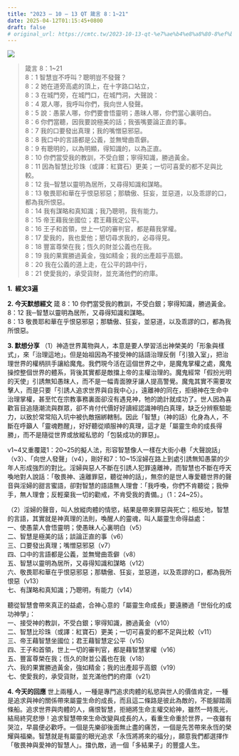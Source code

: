 ```yaml
---
title: "2023 – 10 – 13 QT 箴言 8：1~21"
date: 2025-04-12T01:15:45+0800
draft: false
# original_url: https://cmtc.tw/2023-10-13-qt-%e7%ae%b4%e8%a8%80-8%ef%bc%9a121
---
```


![](/images/qt.jpg)
> 箴言 8：1\~21  
> 8：1 智慧豈不呼叫？聰明豈不發聲？  
> 8：2 她在道旁高處的頂上，在十字路口站立，  
> 8：3 在城門旁，在城門口，在城門洞，大聲說：  
> 8：4 眾人哪，我呼叫你們，我向世人發聲。  
> 8：5 說：愚蒙人哪，你們要會悟靈明；愚昧人哪，你們當心裏明白。  
> 8：6 你們當聽，因我要說極美的話；我張嘴要論正直的事。  
> 8：7 我的口要發出真理；我的嘴憎惡邪惡。  
> 8：8 我口中的言語都是公義，並無彎曲乖僻。  
> 8：9 有聰明的，以為明顯，得知識的，以為正直。  
> 8：10 你們當受我的教訓，不受白銀；寧得知識，勝過黃金。  
> 8：11 因為智慧比珍珠（或譯：紅寶石）更美；一切可喜愛的都不足與比較。  
> 8：12 我─智慧以靈明為居所，又尋得知識和謀略。  
> 8：13 敬畏耶和華在乎恨惡邪惡；那驕傲、狂妄，並惡道，以及乖謬的口，都為我所恨惡。  
> 8：14 我有謀略和真知識；我乃聰明，我有能力。  
> 8：15 帝王藉我坐國位；君王藉我定公平。  
> 8：16 王子和首領，世上一切的審判官，都是藉我掌權。  
> 8：17 愛我的，我也愛他；懇切尋求我的，必尋得見。  
> 8：18 豐富尊榮在我；恆久的財並公義也在我。  
> 8：19 我的果實勝過黃金，強如精金；我的出產超乎高銀。  
> 8：20 我在公義的道上走，在公平的路中行，  
> 8：21 使愛我的，承受貨財，並充滿他們的府庫。

**1.  經文3遍**

**2. 今天默想經文**
箴 8：10 你們當受我的教訓，不受白銀；寧得知識，勝過黃金。  
8：12 我─智慧以靈明為居所，又尋得知識和謀略。  
8：13 敬畏耶和華在乎恨惡邪惡；那驕傲、狂妄，並惡道，以及乖謬的口，都為我所恨惡。

**3. 默想分享**
（1）神造世界萬物與人，本意是要人學習活出神榮美的「形象與樣式」，來「治理這地」。但是始祖因為不接受神的話語治理反倒「引狼入室」，把治理世界的權柄拱手讓給魔鬼。我們現今活在這個世界之中，是魔鬼掌權之處，魔鬼操控整個世界的體系，背後其實都是敵擋上帝的主權治理的。魔鬼經常「假扮光明的天使」引誘無知愚昩人，而不是一幅青面獠牙讓人提高警覺。魔鬼其實不需要攻擊人，而是只要「引誘人追求世界與自我中心」，遠離神的同在，拒絕神在生命中治理掌權，甚至忙在宗教事務裏面卻沒有遇見神，牠的詭計就成功了。世人因為喜歡盲目追隨潮流與群眾，卻不肯付代價好好讀經認識神明白真理，缺乏分辨察驗能力，以致於常常陷入坑中被仇敵捆綁轄制。因此「智慧」（神的話）化身為人，不斷在呼籲人「靈魂甦醒」，好好聽從順服神的真理，這才是「屬靈生命的成長得勝」，而不是隨從世界或放縱私慾的「包裝成功的罪惡」。

v1\~4又重覆箴1：20\~25的擬人法，形容智慧像人一樣在大街小巷「大聲說話」（v3）、「向世人發聲」（v4），剛好和7：10\~15淫婦在路上到處引誘無知愚蒙的少年人形成強烈的對比。淫婦與惡人不斷在引誘人犯罪遠離神，而智慧也不斷在呼天喚地對人說話：「敬畏神、遠離罪惡，聽從神的話」，無奈的是世人專愛聽世界的聲音與淫婦的甜言蜜語，卻對智慧的語語無人理會：「我呼喚，你們不肯聽從；我伸手，無人理會；反輕棄我一切的勸戒，不肯受我的責備。」（1：24\~25）。

（2）淫婦的聲音，叫人放縱肉體的情慾，結果是帶來罪惡與死亡；相反地，智慧的言語，其實就是神真理的法則，喚醒人的靈魂，叫人屬靈生命得益處：  
一、使愚蒙人會悟靈明；使愚昧人心裏明白（v5）  
二、智慧是極美的話；談論正直的事（v6）  
三、口要發出真理；嘴憎惡邪惡（v7）  
四、口中的言語都是公義，並無彎曲乖僻（v8）  
五、智慧以靈明為居所，又尋得知識和謀略（v12）  
六、敬畏耶和華在乎恨惡邪惡；那驕傲、狂妄，並惡道，以及乖謬的口，都為我所恨惡（v13）  
七、有謀略和真知識；乃聰明，有能力（v14）

聽從智慧會帶來真正的益處，合神心意的「屬靈生命成長」要遠勝過「世俗化的成功神學」：  
一、接受神的教訓，不受白銀；寧得知識，勝過黃金（v10）  
二、智慧比珍珠（或譯：紅寶石）更美；一切可喜愛的都不足與比較（v11）  
三、帝王藉智慧坐國位；君王藉智慧定公平（v15）  
四、王子和首領，世上一切的審判官，都是藉智慧掌權（v16）  
五、豐富尊榮在我；恆久的財並公義也在我（v18）  
六、我的果實勝過黃金，強如精金；我的出產超乎高銀（v19）  
七、使愛我的，承受貨財，並充滿他們的府庫（v21）

**4. 今天的回應**
世上兩種人，一種是專門追求肉體的私慾與世人的價值肯定，一種是追求與神的關係帶來屬靈生命的成長，而且這二條路是彼此為敵的，不能腳踏兩條船。追求世界與肉體的人，痛恨智慧，拒絕將生命主權交給神，雖然一時風光，結局終究悲慘！追求智慧帶來生命改變與成長的人，看重生命重於世界，一夜雖有哭泣，早晨便必歡呼。一個是先樂卻後面無止盡的痛苦，一個是先苦帶來永恆的榮耀與福樂。智慧就是有屬靈的眼光追求「永恆將將來的福分」，願意我們都選擇作「敬畏神與愛神的智慧人」。擋仇敵，過一個「多結果子」的豐盛人生。
